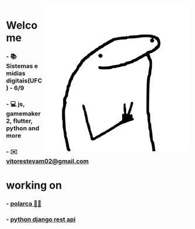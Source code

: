 
<img align="right" src="./image/image.svg" width="400"/>

# Welcome

### - 📚 Sistemas e mídias digitais(UFC) - 6/9
### - 💻 js, gamemaker 2, flutter, python and more
### - ✉️ vitorestevam02@gmail.com

# working on
### - [polarca 🐻‍❄️](https://github.com/VitorEstevam/polarca)
### - [python django rest api](https://github.com/VitorEstevam/audioguia_mauc_api)
